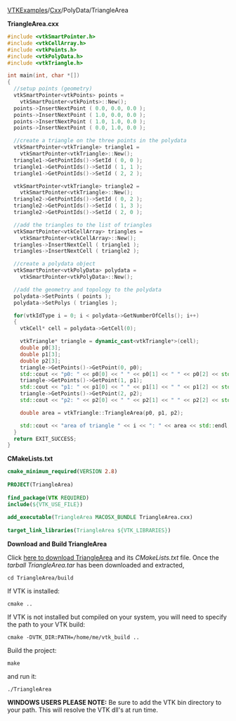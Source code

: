 [VTKExamples](/index/)/[Cxx](/Cxx)/PolyData/TriangleArea

**TriangleArea.cxx**
```c++
#include <vtkSmartPointer.h>
#include <vtkCellArray.h>
#include <vtkPoints.h>
#include <vtkPolyData.h>
#include <vtkTriangle.h>

int main(int, char *[])
{
  //setup points (geometry)
  vtkSmartPointer<vtkPoints> points =
    vtkSmartPointer<vtkPoints>::New();
  points->InsertNextPoint ( 0.0, 0.0, 0.0 );
  points->InsertNextPoint ( 1.0, 0.0, 0.0 );
  points->InsertNextPoint ( 1.0, 1.0, 0.0 );
  points->InsertNextPoint ( 0.0, 1.0, 0.0 );

  //create a triangle on the three points in the polydata
  vtkSmartPointer<vtkTriangle> triangle1 =
    vtkSmartPointer<vtkTriangle>::New();
  triangle1->GetPointIds()->SetId ( 0, 0 );
  triangle1->GetPointIds()->SetId ( 1, 1 );
  triangle1->GetPointIds()->SetId ( 2, 2 );

  vtkSmartPointer<vtkTriangle> triangle2 =
    vtkSmartPointer<vtkTriangle>::New();
  triangle2->GetPointIds()->SetId ( 0, 2 );
  triangle2->GetPointIds()->SetId ( 1, 3 );
  triangle2->GetPointIds()->SetId ( 2, 0 );

  //add the triangles to the list of triangles
  vtkSmartPointer<vtkCellArray> triangles =
    vtkSmartPointer<vtkCellArray>::New();
  triangles->InsertNextCell ( triangle1 );
  triangles->InsertNextCell ( triangle2 );

  //create a polydata object
  vtkSmartPointer<vtkPolyData> polydata =
    vtkSmartPointer<vtkPolyData>::New();

  //add the geometry and topology to the polydata
  polydata->SetPoints ( points );
  polydata->SetPolys ( triangles );

  for(vtkIdType i = 0; i < polydata->GetNumberOfCells(); i++)
  {
    vtkCell* cell = polydata->GetCell(0);

    vtkTriangle* triangle = dynamic_cast<vtkTriangle*>(cell);
    double p0[3];
    double p1[3];
    double p2[3];
    triangle->GetPoints()->GetPoint(0, p0);
    std::cout << "p0: " << p0[0] << " " << p0[1] << " " << p0[2] << std::endl;
    triangle->GetPoints()->GetPoint(1, p1);
    std::cout << "p1: " << p1[0] << " " << p1[1] << " " << p1[2] << std::endl;
    triangle->GetPoints()->GetPoint(2, p2);
    std::cout << "p2: " << p2[0] << " " << p2[1] << " " << p2[2] << std::endl;

    double area = vtkTriangle::TriangleArea(p0, p1, p2);

    std::cout << "area of triangle " << i << ": " << area << std::endl;
  }
  return EXIT_SUCCESS;
}
```
**CMakeLists.txt**
```cmake
cmake_minimum_required(VERSION 2.8)
 
PROJECT(TriangleArea)
 
find_package(VTK REQUIRED)
include(${VTK_USE_FILE})
 
add_executable(TriangleArea MACOSX_BUNDLE TriangleArea.cxx)
 
target_link_libraries(TriangleArea ${VTK_LIBRARIES})
```

**Download and Build TriangleArea**

Click [here to download TriangleArea](https://github.com/lorensen/VTKWikiExamplesTarballs/raw/master/TriangleArea.tar) and its *CMakeLists.txt* file.
Once the *tarball TriangleArea.tar* has been downloaded and extracted,
```
cd TriangleArea/build 
```
If VTK is installed:
```
cmake ..
```
If VTK is not installed but compiled on your system, you will need to specify the path to your VTK build:
```
cmake -DVTK_DIR:PATH=/home/me/vtk_build ..
```
Build the project:
```
make
```
and run it:
```
./TriangleArea
```
**WINDOWS USERS PLEASE NOTE:** Be sure to add the VTK bin directory to your path. This will resolve the VTK dll's at run time.

